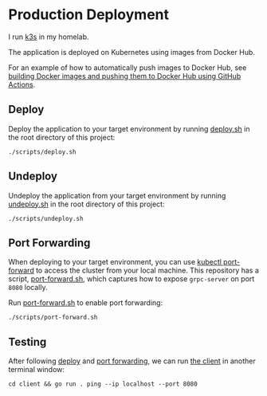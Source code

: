 # Production Deployment

I run [k3s](https://k3s.io/) in my homelab. 

The application is deployed on Kubernetes using images from Docker Hub.

For an example of how to automatically push images to Docker Hub,
see [building Docker images and pushing them to Docker Hub using GitHub Actions](https://github.com/wcygan/github-actions-to-docker-registry).

## Deploy

Deploy the application to your target environment by running [deploy.sh](../scripts/deploy.sh) in the root directory of this project:

```
./scripts/deploy.sh
```

## Undeploy

Undeploy the application from your target environment by running [undeploy.sh](../scripts/undeploy.sh) in the root directory of this project:

```
./scripts/undeploy.sh
```

## Port Forwarding

When deploying to your target environment, you can
use [kubectl port-forward](https://kubernetes.io/docs/tasks/access-application-cluster/port-forward-access-application-cluster/#forward-a-local-port-to-a-port-on-the-pod)
to access the cluster from your local machine. This repository has a script, [port-forward.sh](../scripts/port-forward.sh), which captures how to expose `grpc-server` on port `8080` locally.

Run [port-forward.sh](../scripts/port-forward.sh) to enable port forwarding:

```
./scripts/port-forward.sh
```

## Testing

After following [deploy](#deploy) and [port forwarding](#port-forwarding), we can run [the client](testing.md#go-client) in another terminal window:

```
cd client && go run . ping --ip localhost --port 8080
```